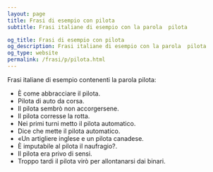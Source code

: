 ```yaml
---
layout: page
title: Frasi di esempio con pilota 
subtitle: Frasi italiane di esempio con la parola  pilota

og_title: Frasi di esempio con pilota 
og_description: Frasi italiane di esempio con la parola  pilota
og_type: website
permalink: /frasi/p/pilota.html
---
```


Frasi italiane di esempio contenenti la parola pilota:


- È come abbracciare il pilota.
- Pilota di auto da corsa.
- Il pilota sembrò non accorgersene.
- Il pilota corresse la rotta.
- Nei primi turni metto il pilota automatico.
- Dice che mette il pilota automatico.
- «Un artigliere inglese e un pilota canadese.
- È imputabile al pilota il naufragio?.
- Il pilota era privo di sensi.
- Troppo tardi il pilota virò per allontanarsi dai binari.
